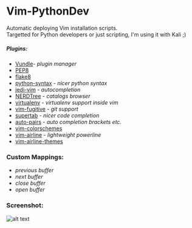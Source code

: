 # Vim-PythonDev

Automatic deploying Vim installation scripts.  
Targetted for Python developers or just scripting, I'm using it with Kali ;)

##### Plugins: 
*  [Vundle](https://github.com/VundleVim/Vundle.vim)- *plugin manager*
* [PEP8](https://github.com/hynek/vim-python-pep8-indent)
* [flake8](https://github.com/nvie/vim-flake8)
* [python-syntax](https://github.com/hdima/python-syntax) - *nicer python syntax*
* [jedi-vim](https://github.com/davidhalter/jedi-vim) - *autocompletion*
* [NERDTree](https://github.com/scrooloose/nerdtree) - *catalogs browser*
* [virtualenv](https://github.com/jmcantrell/vim-virtualenv) - *virtualenv support inside vim*
* [vim-fugitive](https://github.com/tpope/vim-fugitive) - *git support*
* [supertab](https://github.com/ervandew/supertab) - *nicer code completion*
* [auto-pairs](https://github.com/jiangmiao/auto-pairs) - *auto completion brackets etc.*
* [vim-colorschemes](https://github.com/flazz/vim-colorschemes)
* [vim-airline](https://github.com/vim-airline/vim-airline) - *lightweight powerline*
* [vim-airline-themes](https://github.com/vim-airline/vim-airline-themes)

### Custom Mappings:
* <Ctrl-e> *previous buffer*
* <Ctrl-p> *next buffer*
* <Ctrl-x> *close buffer*
* <Ctrl-n> *open buffer*

### Screenshot:
![alt text](https://raw.githubusercontent.com/theowni/Vim-PythonDev/master/screen.png "Screenshot")
